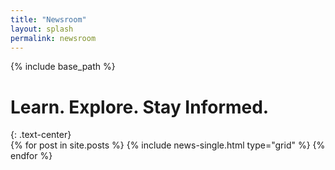 ```yaml
---
title: "Newsroom"
layout: splash
permalink: newsroom
---
```


{% include base_path %}


<h1 class="page__title">Learn. Explore. Stay Informed.</h1>
{: .text-center}

<div class="grid__wrapper">
  {% for post in site.posts %}
    {% include news-single.html type="grid" %}
  {% endfor %}
</div>
